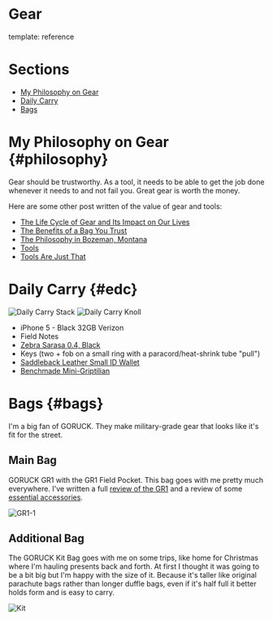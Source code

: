 Gear
======
template: reference

Sections
========

* [My Philosophy on Gear](http://hackmake.org/reference/gear/#philosophy)
* [Daily Carry](http://hackmake.org/reference/gear/#edc)
* [Bags](http://hackmake.org/reference/gear/#bags)

My Philosophy on Gear {#philosophy}
==================

Gear should be trustworthy. As a tool, it needs to be able to get the job done whenever it needs to and not fail you. Great gear is worth the money.

Here are some other post written of the value of gear and tools:

* [The Life Cycle of Gear and Its Impact on Our Lives](http://hackmake.org/2013/07/the-life-cycle-of-gear-and-its-impact-on-our-lives)
* [The Benefits of a Bag You Trust](http://hackmake.org/2012/10/the-benefits-of-a-bag-you-trust)
* [The Philosophy in Bozeman, Montana](http://hackmake.org/2012/11/the-philosophy-in-bozeman-montana)
* [Tools](http://hackmake.org/2012/03/tools)
* [Tools Are Just That](http://hackmake.org/2012/04/tools-are-just-that)


Daily Carry {#edc}
==================

![Daily Carry Stack](http://f.cl.ly/items/2r3u2y0U1e2R322i0t22/daily-carry.jpg)
![Daily Carry Knoll](http://f.cl.ly/items/191u3b2i2A3V001e3p0w/daily-carry-knoll.jpg)

* iPhone 5 - Black 32GB Verizon
* Field Notes
* [Zebra Sarasa 0.4, Black ](http://www.jetpens.com/Zebra-Sarasa-Push-Clip-Gel-Ink-Pen-0.4-mm-Black/pd/797)
* Keys (two + fob on a small ring with a paracord/heat-shrink tube "pull")
* [Saddleback Leather Small ID Wallet](http://saddlebackleather.com/Classic-Wallet-ID)
* [Benchmade Mini-Griptilian](http://amazon.com/dp/B000NZRYS8)


Bags {#bags}
============

I'm a big fan of GORUCK. They make military-grade gear that looks like it's fit for the street.

## Main Bag ##

GORUCK GR1 with the GR1 Field Pocket. This bag goes with me pretty much everywhere. I've written a full [review of the GR1][gr1] and a review of some [essential accessories][gr-acc].

![GR1-1](http://f.cl.ly/items/2I070G452b1S3P3j2i42/Cloud%20May%2014,%202013,%208-26-58.jpeg)

## Additional Bag ##

The GORUCK Kit Bag goes with me on some trips, like home for Christmas where I'm hauling presents back and forth. At first I thought it was going to be a bit big but I'm happy with the size of it. Because it's taller like original parachute bags rather than longer duffle bags, even if it's half full it better holds form and is easy to carry.

![Kit](http://f.cl.ly/items/473I0H2m3l3J2t1Z3V2h/Image_from_Riposte_2013-12-19.jpg)

[gr1]: http://hackmake.org/2012/01/goruck-gr1-review
[gr-acc]: http://hackmake.org/2012/01/goruck-gr1-accessories
